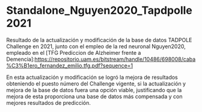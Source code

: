# Standalone_Nguyen2020_Tapdpolle2021
Resultado de la actualización y modificación de la base de datos TADPOLE Challenge en 2021, junto con el empleo de la red neuronal Nguyen2020, empleado en el [TFG Prediccion de Alzheimer frente a Demencia]:https://repositorio.uam.es/bitstream/handle/10486/698008/caba%C3%B1ero_fernandez_emilio.tfg.pdf?sequence=1

En esta actualización y modificación se logró la mejora de resultados obteniendo el puesto número del Challenge vigente, si la actualización y mejora de la base de datos fuera una opción viable, justificando que la mejora de esta proporciona una base de datos más compensada y con mejores resultados de predicción.
